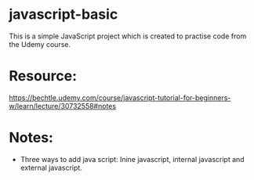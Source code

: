 # javascript-basic
This is a simple JavaScript project which is created to practise code from the Udemy course.

# Resource:
https://bechtle.udemy.com/course/javascript-tutorial-for-beginners-w/learn/lecture/30732558#notes

# Notes:
- Three ways to add java script: Inine javascript, internal javascript and external javascript.
